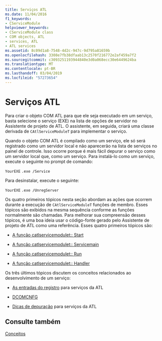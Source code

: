 ```yaml
---
title: Serviços ATL
ms.date: 11/04/2016
f1_keywords:
- CServiceModule
helpviewer_keywords:
- CServiceModule class
- COM objects, ATL
- services, ATL
- ATL services
ms.assetid: 8c09d1a8-7548-4d2c-947c-9d795a81659b
ms.openlocfilehash: 3308e7fb38dfaab13c2570f216772e2af459a7f2
ms.sourcegitcommit: c3093251193944840e3d0a068ecc30e6449624ba
ms.translationtype: MT
ms.contentlocale: pt-BR
ms.lasthandoff: 03/04/2019
ms.locfileid: "57273654"
---
```

# <a name="atl-services"></a>Serviços ATL

Para criar o objeto COM ATL para que ele seja executado em um serviço, basta selecione o serviço (EXE) na lista de opções de servidor no Assistente de projeto de ATL. O assistente, em seguida, criará uma classe derivada de `CAtlServiceModuleT` para implementar o serviço.

Quando o objeto COM ATL é compilado como um serviço, ele só será registrado como um servidor local e não aparecerão na lista de serviços no painel de controle. Isso ocorre porque é mais fácil depurar o serviço como um servidor local que, como um serviço. Para instalá-lo como um serviço, execute o seguinte no prompt de comando:

`YourEXE` `.exe /Service`

Para desinstalar, execute o seguinte:

`YourEXE` `.exe /UnregServer`

Os quatro primeiros tópicos nesta seção abordam as ações que ocorrem durante a execução de `CAtlServiceModuleT` funções de membro. Esses tópicos são exibidos na mesma sequência conforme as funções normalmente são chamadas. Para melhorar sua compreensão desses tópicos, é uma boa ideia usar o código-fonte gerado pelo Assistente de projeto de ATL como uma referência. Esses quatro primeiros tópicos são:

- [A função catlservicemodulet:: Start](../atl/reference/catlservicemodulet-class.md#start)

- [A função catlservicemodulet:: Servicemain](../atl/reference/catlservicemodulet-class.md#servicemain)

- [A função catlservicemodulet:: Run](../atl/reference/catlservicemodulet-class.md#run)

- [A função catlservicemodulet:: Handler](../atl/reference/catlservicemodulet-class.md#handler)

Os três últimos tópicos discutem os conceitos relacionados ao desenvolvimento de um serviço:

- [As entradas do registro](../atl/registry-entries.md) para serviços da ATL

- [DCOMCNFG](../atl/dcomcnfg.md)

- [Dicas de depuração](../atl/debugging-tips.md) para serviços da ATL

## <a name="see-also"></a>Consulte também

[Conceitos](../atl/active-template-library-atl-concepts.md)
